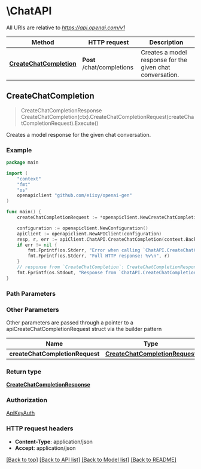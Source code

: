# \ChatAPI

All URIs are relative to *https://api.openai.com/v1*

Method | HTTP request | Description
------------- | ------------- | -------------
[**CreateChatCompletion**](ChatAPI.md#CreateChatCompletion) | **Post** /chat/completions | Creates a model response for the given chat conversation.



## CreateChatCompletion

> CreateChatCompletionResponse CreateChatCompletion(ctx).CreateChatCompletionRequest(createChatCompletionRequest).Execute()

Creates a model response for the given chat conversation.

### Example

```go
package main

import (
	"context"
	"fmt"
	"os"
	openapiclient "github.com/eiixy/openai-gen"
)

func main() {
	createChatCompletionRequest := *openapiclient.NewCreateChatCompletionRequest([]openapiclient.ChatCompletionRequestMessage{openapiclient.ChatCompletionRequestMessage{ChatCompletionRequestAssistantMessage: openapiclient.NewChatCompletionRequestAssistantMessage("Role_example")}}, *openapiclient.NewCreateChatCompletionRequestModel()) // CreateChatCompletionRequest | 

	configuration := openapiclient.NewConfiguration()
	apiClient := openapiclient.NewAPIClient(configuration)
	resp, r, err := apiClient.ChatAPI.CreateChatCompletion(context.Background()).CreateChatCompletionRequest(createChatCompletionRequest).Execute()
	if err != nil {
		fmt.Fprintf(os.Stderr, "Error when calling `ChatAPI.CreateChatCompletion``: %v\n", err)
		fmt.Fprintf(os.Stderr, "Full HTTP response: %v\n", r)
	}
	// response from `CreateChatCompletion`: CreateChatCompletionResponse
	fmt.Fprintf(os.Stdout, "Response from `ChatAPI.CreateChatCompletion`: %v\n", resp)
}
```

### Path Parameters



### Other Parameters

Other parameters are passed through a pointer to a apiCreateChatCompletionRequest struct via the builder pattern


Name | Type | Description  | Notes
------------- | ------------- | ------------- | -------------
 **createChatCompletionRequest** | [**CreateChatCompletionRequest**](CreateChatCompletionRequest.md) |  | 

### Return type

[**CreateChatCompletionResponse**](CreateChatCompletionResponse.md)

### Authorization

[ApiKeyAuth](../README.md#ApiKeyAuth)

### HTTP request headers

- **Content-Type**: application/json
- **Accept**: application/json

[[Back to top]](#) [[Back to API list]](../README.md#documentation-for-api-endpoints)
[[Back to Model list]](../README.md#documentation-for-models)
[[Back to README]](../README.md)

